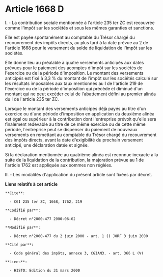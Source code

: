 # Article 1668 D

I. - La contribution sociale mentionnée à l'article 235 ter ZC est recouvrée comme l'impôt sur les sociétés et sous les mêmes
garanties et sanctions.

Elle est payée spontanément au comptable du Trésor chargé du recouvrement des impôts directs, au plus tard à la date prévue
au 2 de l'article 1668 pour le versement du solde de liquidation de l'impôt sur les sociétés.

Elle donne lieu au préalable à quatre versements anticipés aux dates prévues pour le paiement des acomptes d'impôt sur les
sociétés de l'exercice ou de la période d'imposition. Le montant des versements anticipés est fixé à 3,3 % du montant de
l'impôt sur les sociétés calculé sur les résultats imposables aux taux mentionnés au I de l'article 219 de l'exercice ou de
la période d'imposition qui précède et diminué d'un montant qui ne peut excéder celui de l'abattement défini au premier
alinéa du I de l'article 235 ter ZC.

Lorsque le montant des versements anticipés déjà payés au titre d'un exercice ou d'une période d'imposition en application du
deuxième alinéa est égal ou supérieur à la contribution dont l'entreprise prévoit qu'elle sera finalement redevable au titre
de ce même exercice ou de cette même période, l'entreprise peut se dispenser du paiement de nouveaux versements en remettant
au comptable du Trésor chargé du recouvrement des impôts directs, avant la date d'exigibilité du prochain versement anticipé,
une déclaration datée et signée.

Si la déclaration mentionnée au quatrième alinéa est reconnue inexacte à la suite de la liquidation de la contribution, la
majoration prévue au 1 de l'article 1762 est appliquée aux sommes non réglées.

II. - Les modalités d'application du présent article sont fixées par décret.

**Liens relatifs à cet article**

	**Cite**:

	  - CGI 235 ter ZC, 1668, 1762, 219

	**Codifié par**:

	  - Décret n°2000-477 2000-06-02

	**Modifié par**:

	  - Décret n°2000-477 du 2 juin 2000 - art. 1 () JORF 3 juin 2000

	**Cité par**:

	  - Code général des impôts, annexe 3, CGIAN3. - art. 366 L (V)

	**Liens**:

	  - HISTO: Edition du 31 mars 2000
